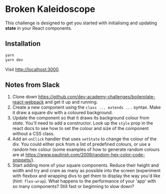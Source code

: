 # Broken Kaleidoscope

This challenge is designed to get you started with initialising and updating **state** in your React components.

## Installation

```bash
yarn
yarn dev
```

Visit [http://localhost:3000](http://localhost:3000).


## Notes from Slack

1. Clone down https://github.com/dev-academy-challenges/boilerplate-react-webpack and get it up and running.
2. Create a new component using the `class ... extends ...` syntax. Make it draw a square div with a coloured background.
3. Update the component so that it draws its background colour from _state_. You'll need to add a constructor. Look up the `style` prop in the react docs to see how to set the colour and size of the component without a CSS class.
4. Add an `onClick` handler that uses `setState` to change the colour of the div. You could either pick from a list of predefined colours, or use a random hex colour (some examples of how to generate random colours are at https://www.paulirish.com/2009/random-hex-color-code-snippets/).
5. Start adding more of your square components. Reduce their height and width and try and cram as many as possible into the screen (experiment with flexbox and wrapping divs to get them to display the way you'd like (hint: `flex-wrap`). What happens to the performance of your 'app' with so many components? Still fast or beginning to slow down?
